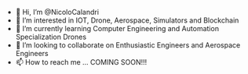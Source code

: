 - 👋 Hi, I’m @NicoloCalandri
- 👀 I’m interested in IOT, Drone, Aerospace, Simulators and Blockchain
- 🌱 I’m currently learning Computer Engineering and Automation Specialization Drones
- 💞️ I’m looking to collaborate on Enthusiastic Engineers and Aerospace Engineers
- 📫 How to reach me ... COMING SOON!!!

<!---
NicoloCalandri/NicoloCalandri is a ✨ special ✨ repository because its `README.md` (this file) appears on your GitHub profile.
You can click the Preview link to take a look at your changes.
--->
